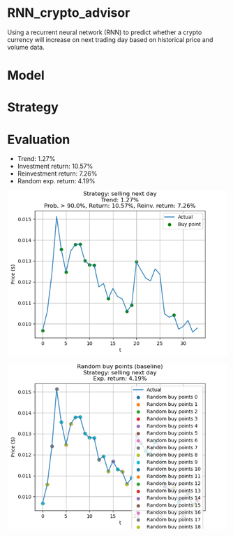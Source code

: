 # RNN_crypto_advisor
Using a recurrent neural network (RNN) to predict whether a crypto currency will increase on next trading day based on historical price and volume data.

# Model


# Strategy


# Evaluation

* Trend: 1.27%
* Investment return: 10.57%
* Reinvestment return: 7.26%
* Random exp. return: 4.19%

![alt text](https://github.com/Oliviervha/RNN_crypto_advisor/blob/main/plot.png?raw=true)

![alt text](https://github.com/Oliviervha/RNN_crypto_advisor/blob/main/plot_rand.png?raw=true)
